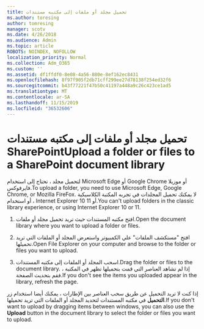 ```yaml
---
title: تحميل مجلد أو ملفات إلى مكتبه مستندات
ms.author: toresing
author: tomresing
manager: scotv
ms.date: 4/26/2018
ms.audience: Admin
ms.topic: article
ROBOTS: NOINDEX, NOFOLLOW
localization_priority: Normal
ms.collection: Adm_O365
ms.custom: ''
ms.assetid: df1ffdf0-8e08-4a56-880e-8ef162ec8431
ms.openlocfilehash: 8f97f905f2db71cff299ee27d78138f254ed32f6
ms.sourcegitcommit: b43f77221f47b50c41197a448a9c26c423ce1ad5
ms.translationtype: MT
ms.contentlocale: ar-SA
ms.lasthandoff: 11/15/2019
ms.locfileid: "36532606"
---
```

# <a name="upload-a-folder-or-files-to-a-sharepoint-document-library"></a><span data-ttu-id="f920f-102">تحميل مجلد أو ملفات إلى مكتبه مستندات SharePoint</span><span class="sxs-lookup"><span data-stu-id="f920f-102">Upload a folder or files to a SharePoint document library</span></span>

<span data-ttu-id="f920f-103">لتحميل مجلد ، تحتاج إلى استخدام Microsoft Edge أو Google Chrome أو موزيلا فايرفوكس.</span><span class="sxs-lookup"><span data-stu-id="f920f-103">To upload a folder, you need to use Microsoft Edge, Google Chrome, or Mozilla FireFox.</span></span> <span data-ttu-id="f920f-104">لا يمكنك تحميل المجلدات في تجربه المكتبة الكلاسيكية ، أو استخدام Internet Explorer 10 أو 11.</span><span class="sxs-lookup"><span data-stu-id="f920f-104">You can't upload folders in the classic library experience, or using Internet Explorer 10 or 11.</span></span>
  
1. <span data-ttu-id="f920f-105">افتح مكتبه المستندات حيث تريد تحميل مجلد أو ملفات.</span><span class="sxs-lookup"><span data-stu-id="f920f-105">Open the document library where you want to upload a folder or files.</span></span>
    
2. <span data-ttu-id="f920f-106">افتح "مستكشف الملفات" علي الكمبيوتر واستعرض المجلد أو الملفات التي تريد تحميلها.</span><span class="sxs-lookup"><span data-stu-id="f920f-106">Open File Explorer on your computer and browse to the folder or files you want to upload.</span></span>
    
3. <span data-ttu-id="f920f-107">اسحب المجلد أو الملفات إلى مكتبه المستندات.</span><span class="sxs-lookup"><span data-stu-id="f920f-107">Drag the folder or files to the document library.</span></span> <span data-ttu-id="f920f-108">إذا لم تشاهد العناصر التي قمت بتحميلها تظهر في المكتبة ، فقم بتحديث الصفحة.</span><span class="sxs-lookup"><span data-stu-id="f920f-108">If you don't see the items you uploaded appear in the library, refresh the page.</span></span> 
    
<span data-ttu-id="f920f-109">إذا كنت لا تريد التحميل عن طريق سحب العناصر بين الإطارات ، يمكنك أيضا استخدام زر **التحميل** في مكتبه المستندات لتحديد المجلد أو الملفات التي تريد تحميلها.</span><span class="sxs-lookup"><span data-stu-id="f920f-109">If you don't want to upload by dragging items between windows, you can also use the **Upload** button in the document library to select the folder or files you want to upload.</span></span> 
  

